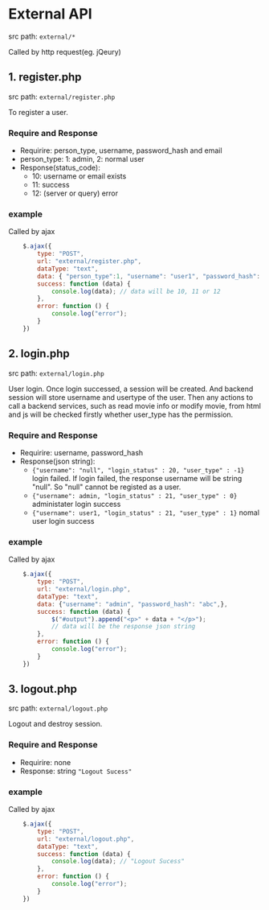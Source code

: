 # External API
src path: ```external/*```

Called by http request(eg. jQeury)

## 1. register.php
src path: ```external/register.php```

To register a user. 
### Require and Response
- Requirire: person_type, username, password_hash and email
- person_type:  1: admin, 2: normal user
- Response(status_code):
  - 10: username or email exists
  - 11: success
  - 12: (server or query) error 

### example
Called by ajax

```javascript
    $.ajax({
        type: "POST",
        url: "external/register.php",
        dataType: "text",
        data: { "person_type":1, "username": "user1", "password_hash": "hasaaha", "email": "aaa@aaa.com"},
        success: function (data) {
            console.log(data); // data will be 10, 11 or 12
        },
        error: function () {
            console.log("error");
        }
    })
```

## 2. login.php
src path: ```external/login.php```

User login. Once login successed, a session will be created. And backend session will store username and usertype of the user. Then any actions to call a backend services, such as read movie info or modify movie, from html and js will be checked firstly whether user_type has the permission.  
### Require and Response
- Requirire: username, password_hash
- Response(json string):
  - ```{"username": "null", "login_status" : 20, "user_type" : -1}``` login failed. If login failed, the response username will be string "null". So "null" cannot be registed as a user.
  - ```{"username": admin, "login_status" : 21, "user_type" : 0}```  administater login success
  - ```{"username": user1, "login_status" : 21, "user_type" : 1}``` nomal user login success

### example
Called by ajax

```javascript
    $.ajax({
        type: "POST",
        url: "external/login.php",
        dataType: "text",
        data: {"username": "admin", "password_hash": "abc",},
        success: function (data) {
            $("#output").append("<p>" + data + "</p>");
            // data will be the response json string
        },
        error: function () {
            console.log("error");
        }
    })
```

## 3. logout.php
src path: ```external/logout.php```

Logout and destroy session. 
### Require and Response
- Requirire: none
- Response: string ```"Logout Sucess"```

### example
Called by ajax

```javascript
    $.ajax({
        type: "POST",
        url: "external/logout.php",
        dataType: "text",
        success: function (data) {
            console.log(data); // "Logout Sucess"
        },
        error: function () {
            console.log("error");
        }
    })
```


<!-- ## 1. register.php
src path: ```external/login.php```

To register a user. 
### Require and Response
- Requirire: person_type, username, password_hash and email
- person_type:  1: admin, 2: normal user
- Response(status_code):
  - 10: username or email exists
  - 11: success
  - 12: (server or query) error 

### example
Called by ajax

```javascript
    $.ajax({
        type: "POST",
        url: "external/register.php",
        dataType: "text",
        data: { "person_type":1, "username": "user1", "password_hash": "hasaaha", "email": "aaa@aaa.com"},
        success: function (data) {
            console.log(data); // data will be 10, 11 or 12
        },
        error: function () {
            console.log("error");
        }
    })
``` -->